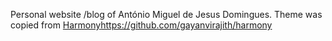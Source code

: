 Personal website /blog of António Miguel de Jesus Domingues. Theme was copied from [Harmony](https://github.com/gayanvirajith/harmony)https://github.com/gayanvirajith/harmony